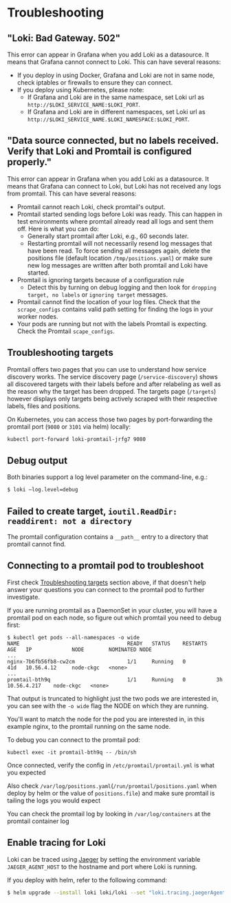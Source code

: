 # Troubleshooting

## "Loki: Bad Gateway. 502"
This error can appear in Grafana when you add Loki as a datasource. It means
that Grafana cannot connect to Loki. This can have several reasons:

- If you deploy in using Docker, Grafana and Loki are not in same node, check
  iptables or firewalls to ensure they can connect.
- If you deploy using Kubernetes, please note:
  - If Grafana and Loki are in the same namespace, set Loki url as
    `http://$LOKI_SERVICE_NAME:$LOKI_PORT`.
  - If Grafana and Loki are in different namespaces, set Loki url as
    `http://$LOKI_SERVICE_NAME.$LOKI_NAMESPACE:$LOKI_PORT`.

## "Data source connected, but no labels received. Verify that Loki and Promtail is configured properly."

This error can appear in Grafana when you add Loki as a datasource. It means
that Grafana can connect to Loki, but Loki has not received any logs from
promtail. This can have several reasons:

- Promtail cannot reach Loki, check promtail's output.
- Promtail started sending logs before Loki was ready. This can happen in test
  environments where promtail already read all logs and sent them off. Here is
  what you can do:
  - Generally start promtail after Loki, e.g., 60 seconds later.
  - Restarting promtail will not necessarily resend log messages that have been
    read. To force sending all messages again, delete the positions file
    (default location `/tmp/positions.yaml`) or make sure new log messages are
    written after both promtail and Loki have started.
- Promtail is ignoring targets because of a configuration rule
  - Detect this by turning on debug logging and then look for `dropping target,
    no labels` or `ignoring target` messages.
- Promtail cannot find the location of your log files. Check that the
  `scrape_configs` contains valid path setting for finding the logs in your worker
  nodes.
- Your pods are running but not with the labels Promtail is expecting. Check the
  Promtail `scape_configs`.

## Troubleshooting targets

Promtail offers two pages that you can use to understand how service discovery
works. The service discovery page (`/service-discovery`) shows all discovered
targets with their labels before and after relabeling as well as the reason why
the target has been dropped. The targets page (`/targets`) however displays only
targets being actively scraped with their respective labels, files and
positions.

On Kubernetes, you can access those two pages by port-forwarding the promtail port (`9080` or
`3101` via helm) locally:

```bash
kubectl port-forward loki-promtail-jrfg7 9080
```

## Debug output

Both binaries support a log level parameter on the command-line, e.g.:
``` bash
$ loki —log.level=debug
```

## Failed to create target, `ioutil.ReadDir: readdirent: not a directory`

The promtail configuration contains a `__path__` entry to a directory that
promtail cannot find.

## Connecting to a promtail pod to troubleshoot

First check [Troubleshooting targets](#troubleshooting-targets) section above,
if that doesn't help answer your questions you can connect to the promtail pod
to further investigate.

If you are running promtail as a DaemonSet in your cluster, you will have a
promtail pod on each node, so figure out which promtail you need to debug first:


```shell
$ kubectl get pods --all-namespaces -o wide
NAME                                   READY   STATUS    RESTARTS   AGE   IP             NODE        NOMINATED NODE
...
nginx-7b6fb56fb8-cw2cm                 1/1     Running   0          41d   10.56.4.12     node-ckgc   <none>
...
promtail-bth9q                         1/1     Running   0          3h    10.56.4.217    node-ckgc   <none>
```

That output is truncated to highlight just the two pods we are interested in,
you can see with the `-o wide` flag the NODE on which they are running.

You'll want to match the node for the pod you are interested in, in this example
nginx, to the promtail running on the same node.

To debug you can connect to the promtail pod:

```shell
kubectl exec -it promtail-bth9q -- /bin/sh
```

Once connected, verify the config in `/etc/promtail/promtail.yml` is what you
expected

Also check `/var/log/positions.yaml`(`/run/promtail/positions.yaml` when deploy by helm or the value of `positions.file`) and make sure promtail is tailing the logs
you would expect

You can check the promtail log by looking in `/var/log/containers` at the
promtail container log

## Enable tracing for Loki

Loki can be traced using [Jaeger](https://www.jaegertracing.io/) by setting
the environment variable `JAEGER_AGENT_HOST` to the hostname and port where
Loki is running.

If you deploy with helm, refer to the following command:

```bash
$ helm upgrade --install loki loki/loki --set "loki.tracing.jaegerAgentHost=YOUR_JAEGER_AGENT_HOST"
```
